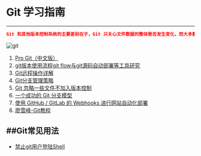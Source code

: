 # Git 学习指南

---
```json
Git 和其他版本控制系统的主要差别在于，Git 只关心文件数据的整体是否发生变化，而大多数其他系统则只关心文件内容的具体差异
```
![git](http://image.beekka.com/blog/201207/bg2012070501.png)

1. [Pro Git（中文版）](http://git.oschina.net/progit/index.html)
2. [git版本使用流程git flow与git源码自动部署等工具研究](https://tower.im/projects/8b2b868fb79249c8a166884a423f743e/todos/4fb5faedd8194765b8405bca1e32603e/)
3. [Git远程操作详解](http://www.ruanyifeng.com/blog/2014/06/git_remote.html)
4. [Git分支管理策略](http://www.ruanyifeng.com/blog/2012/07/git.html)
5. [Git 忽略一些文件不加入版本控制](http://blog.csdn.net/xmyzlz/article/details/8592302)
6. [一个成功的 Git 分支模型](http://blog.jobbole.com/81196/#rd)
7. [使用 GitHub / GitLab 的 Webhooks 进行网站自动化部署](http://www.lovelucy.info/auto-deploy-website-by-webhooks-of-github-and-gitlab.html)
8. [廖雪峰-Git教程](http://www.liaoxuefeng.com/wiki/0013739516305929606dd18361248578c67b8067c8c017b000)


##Git常见用法
---

+ [禁止git用户登陆Shell](http://git.oschina.net/progit/4-%E6%9C%8D%E5%8A%A1%E5%99%A8%E4%B8%8A%E7%9A%84-Git.html#4.2-%E5%9C%A8%E6%9C%8D%E5%8A%A1%E5%99%A8%E4%B8%8A%E9%83%A8%E7%BD%B2-Git)
